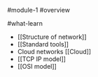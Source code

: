#module-1 #overview 

#what-learn 
- [[Structure of network]]
- [[Standard tools]]
- Cloud networks [[Cloud]]
- [[TCP IP model]]
- [[OSI model]]

